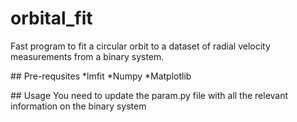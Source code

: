 # orbital_fit

Fast program to fit a circular orbit to a dataset of radial velocity
measurements from a binary system.

## Pre-requsites
   *lmfit
   *Numpy
   *Matplotlib

## Usage
You need to update the param.py file with all the relevant information
on the binary system
